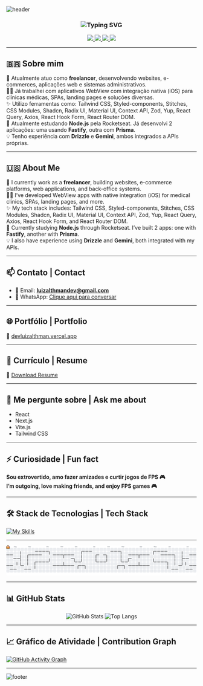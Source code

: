![header](https://capsule-render.vercel.app/api?type=waving&color=gradient&height=200&section=header&text=Luiz%20Althman&fontSize=40&fontAlign=center)

<h3 align="center">
  <img src="https://readme-typing-svg.herokuapp.com?font=Fira+Code&size=22&pause=1000&color=58A6FF&center=true&vCenter=true&width=440&lines=Frontend+Developer;Freelancer+from+Brazil;React+%7C+Next.js+%7C+Node.js+lover" alt="Typing SVG" />
</h3>

<p align="center">
  <a href="https://www.linkedin.com/in/luiz-althman-173656245/" target="_blank">
    <img src="https://img.shields.io/badge/LinkedIn-0077B5?style=for-the-badge&logo=linkedin&logoColor=white" />
  </a>
  <a href="https://x.com/LuizAlthman_" target="_blank">
    <img src="https://img.shields.io/badge/Twitter-1DA1F2?style=for-the-badge&logo=twitter&logoColor=white" />
  </a>
  <a href="https://www.instagram.com/luiz_althman/" target="_blank">
    <img src="https://img.shields.io/badge/Instagram-E4405F?style=for-the-badge&logo=instagram&logoColor=white" />
  </a>
  <a href="https://wa.me/5511947469137" target="_blank">
    <img src="https://img.shields.io/badge/WhatsApp-25D366?style=for-the-badge&logo=whatsapp&logoColor=white" />
  </a>
</p>

---

## 🇧🇷 Sobre mim

🔭 Atualmente atuo como **freelancer**, desenvolvendo websites, e-commerces, aplicações web e sistemas administrativos.  
👨‍⚕️ Já trabalhei com aplicativos WebView com integração nativa (iOS) para clínicas médicas, SPAs, landing pages e soluções diversas.  
✨ Utilizo ferramentas como: Tailwind CSS, Styled-components, Stitches, CSS Modules, Shadcn, Radix UI, Material UI, Context API, Zod, Yup, React Query, Axios, React Hook Form, React Router DOM.  
🌱 Atualmente estudando **Node.js** pela Rocketseat. Já desenvolvi 2 aplicações: uma usando **Fastify**, outra com **Prisma**.  
💡 Tenho experiência com **Drizzle** e **Gemini**, ambos integrados a APIs próprias.

---

## 🇺🇸 About Me

🔭 I currently work as a **freelancer**, building websites, e-commerce platforms, web applications, and back-office systems.  
👨‍⚕️ I’ve developed WebView apps with native integration (iOS) for medical clinics, SPAs, landing pages, and more.  
✨ My tech stack includes: Tailwind CSS, Styled-components, Stitches, CSS Modules, Shadcn, Radix UI, Material UI, Context API, Zod, Yup, React Query, Axios, React Hook Form, and React Router DOM.  
🌱 Currently studying **Node.js** through Rocketseat. I’ve built 2 apps: one with **Fastify**, another with **Prisma**.  
💡 I also have experience using **Drizzle** and **Gemini**, both integrated with my APIs.

---

## 📫 Contato | Contact

- 📩 Email: **luizalthmandev@gmail.com**  
- 📱 WhatsApp: [Clique aqui para conversar](https://wa.me/5511947469137)

---

## 🌐 Portfólio | Portfolio

🔗 [devluizalthman.vercel.app](https://devluizalthman.vercel.app)

---

## 📄 Currículo | Resume

📄 [Download Resume](https://devluizalthman.vercel.app/files/cv-luiz-althman-2025.pdf)

---

## 💬 Me pergunte sobre | Ask me about

- React  
- Next.js  
- Vite.js  
- Tailwind CSS

---

## ⚡ Curiosidade | Fun fact

**Sou extrovertido, amo fazer amizades e curtir jogos de FPS 🎮**  
**I’m outgoing, love making friends, and enjoy FPS games 🎮**

---

## 🛠️ Stack de Tecnologias | Tech Stack

[![My Skills](https://skillicons.dev/icons?i=html,css,js,ts,react,nextjs,nodejs,prisma,tailwind,git,github)](https://skillicons.dev)

---

<picture>
  <source media="(prefers-color-scheme: dark)" srcset="https://raw.githubusercontent.com/Luiz-Althman/Luiz-Althman/output/pacman-contribution-graph-dark.svg">
  <source media="(prefers-color-scheme: light)" srcset="https://raw.githubusercontent.com/Luiz-Althman/Luiz-Althman/output/pacman-contribution-graph.svg">
  <img alt="pacman contribution graph" src="https://raw.githubusercontent.com/Luiz-Althman/Luiz-Althman/output/pacman-contribution-graph.svg">
</picture>

---

## 📊 GitHub Stats

<div align="center">
  <img src="https://github-readme-stats.vercel.app/api?username=Luiz-Althman&show_icons=true&theme=radical" alt="GitHub Stats" />
  <img src="https://github-readme-stats.vercel.app/api/top-langs/?username=Luiz-Althman&layout=compact&theme=radical" alt="Top Langs" />
</div>

---

## 📈 Gráfico de Atividade | Contribution Graph

[![GitHub Activity Graph](https://github-readme-activity-graph.vercel.app/graph?username=Luiz-Althman&theme=react-dark)](https://github.com/Ashutosh00710/github-readme-activity-graph)

---

![footer](https://capsule-render.vercel.app/api?type=waving&color=0:2c3e50,100:3498db&height=100&section=footer&text=Obrigado%20por%20visitar!%20Thanks%20for%20stopping%20by!&fontSize=20)
